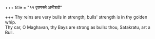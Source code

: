 +++
title = "११ वृषणस्ते अभीशवो"

+++
Thy reins are very bulls in strength, bulls' strength is in thy golden whip.  
     Thy car, O Maghavan, thy Bays are strong as bulls: thou, Satakratu, art a Bull.